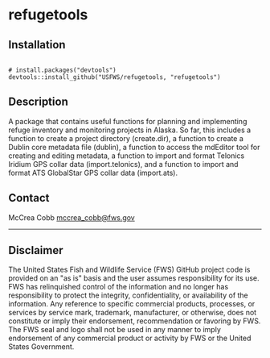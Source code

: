 # refugetools

## Installation
```(r)

# install.packages("devtools")
devtools::install_github("USFWS/refugetools, "refugetools")
```

## Description
A package that contains useful functions for planning and implementing refuge 
inventory and monitoring projects in Alaska. So far, this includes a function to 
create a project directory (create.dir), a function to create a Dublin core metadata file
(dublin), a function to access the mdEditor tool for creating and editing metadata,
a function to import and format Telonics Iridium GPS collar data (import.telonics), and 
a function to import and format ATS GlobalStar GPS collar data (import.ats).

## Contact
McCrea Cobb <mccrea_cobb@fws.gov>
_____________________________

## Disclaimer
The United States Fish and Wildlife Service (FWS) GitHub project code is provided on 
an "as is" basis and the user assumes responsibility for its use. FWS has relinquished 
control of the information and no longer has responsibility to protect the integrity, 
confidentiality, or availability of the information. Any reference to specific 
commercial products, processes, or services by service mark, trademark, manufacturer, 
or otherwise, does not constitute or imply their endorsement, recommendation or 
favoring by FWS. The FWS seal and logo shall not be used in any manner to imply 
endorsement of any commercial product or activity by FWS or the United States 
Government.

